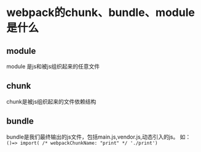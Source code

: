 # webpack的chunk、bundle、module是什么
## module
module 是js和被js组织起来的任意文件

## chunk
chunk是被js组织起来的文件依赖结构

## bundle
bundle是我们最终输出的js文件，包括main.js,vendor.js,动态引入的js。
如：`()=> import( /* webpackChunkName: "print" */ './print')`